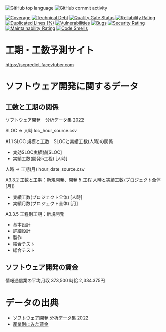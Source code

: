![GitHub top language](https://img.shields.io/github/languages/top/kotauchisunsun/scpredict)
![GitHub commit activity](https://img.shields.io/github/commit-activity/w/kotauchisunsun/scpredict)


[![Coverage](https://sonarcloud.io/api/project_badges/measure?project=kotauchisunsun_scpredict&metric=coverage)](https://sonarcloud.io/summary/new_code?id=kotauchisunsun_scpredict)
[![Technical Debt](https://sonarcloud.io/api/project_badges/measure?project=kotauchisunsun_scpredict&metric=sqale_index)](https://sonarcloud.io/summary/new_code?id=kotauchisunsun_scpredict)
[![Quality Gate Status](https://sonarcloud.io/api/project_badges/measure?project=kotauchisunsun_scpredict&metric=alert_status)](https://sonarcloud.io/summary/new_code?id=kotauchisunsun_scpredict)
[![Reliability Rating](https://sonarcloud.io/api/project_badges/measure?project=kotauchisunsun_scpredict&metric=reliability_rating)](https://sonarcloud.io/summary/new_code?id=kotauchisunsun_scpredict)
[![Duplicated Lines (%)](https://sonarcloud.io/api/project_badges/measure?project=kotauchisunsun_scpredict&metric=duplicated_lines_density)](https://sonarcloud.io/summary/new_code?id=kotauchisunsun_scpredict)
[![Vulnerabilities](https://sonarcloud.io/api/project_badges/measure?project=kotauchisunsun_scpredict&metric=vulnerabilities)](https://sonarcloud.io/summary/new_code?id=kotauchisunsun_scpredict)
[![Bugs](https://sonarcloud.io/api/project_badges/measure?project=kotauchisunsun_scpredict&metric=bugs)](https://sonarcloud.io/summary/new_code?id=kotauchisunsun_scpredict)
[![Security Rating](https://sonarcloud.io/api/project_badges/measure?project=kotauchisunsun_scpredict&metric=security_rating)](https://sonarcloud.io/summary/new_code?id=kotauchisunsun_scpredict)
[![Maintainability Rating](https://sonarcloud.io/api/project_badges/measure?project=kotauchisunsun_scpredict&metric=sqale_rating)](https://sonarcloud.io/summary/new_code?id=kotauchisunsun_scpredict)
[![Code Smells](https://sonarcloud.io/api/project_badges/measure?project=kotauchisunsun_scpredict&metric=code_smells)](https://sonarcloud.io/summary/new_code?id=kotauchisunsun_scpredict)

# 工期・工数予測サイト

https://scpredict.facevtuber.com

# ソフトウェア開発に関するデータ

## 工数と工期の関係

ソフトウェア開発　分析データ集 2022

SLOC => 人時
loc_hour_source.csv

A1.1 SLOC 規模と工数　SLOCと実績工数(人時)の関係
- 実効SLOC実績値[SLOC]
- 実績工数(開発5工程) [人時]


人時 => 工期(月)
hour_date_source.csv

A3.3.2 工数と工期：新規開発、開発 5 工程
人時と実績工数(プロジェクト全体[月])
- 実績工数(プロジェクト全体) [人時]
- 実績月数(プロジェクト全体) [月]


A3.3.5 工程別工期：新規開発
- 基本設計
- 詳細設計
- 製作
- 結合テスト
- 総合テスト


## ソフトウェア開発の賃金

情報通信業の平均月収 373,500
時給 2,334.375円

# データの出典

- [ソフトウェア開発 分析データ集 2022](https://www.ipa.go.jp/files/000102171.pdf)
- [産業別にみた賃金](https://www.mhlw.go.jp/toukei/itiran/roudou/chingin/kouzou/z2021/dl/05.pdf)